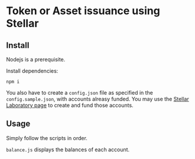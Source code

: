 # Token or Asset issuance using Stellar

## Install

Nodejs is a prerequisite.

Install dependencies:

```
npm i
```

You also have to create a `config.json` file as specified in the `config.sample.json`, with accounts alreasy funded. You may use the [Stellar Laboratory page](https://www.stellar.org/laboratory/#account-creator?network=test) to create and fund those accounts.

## Usage

Simply follow the scripts in order.

`balance.js` displays the balances of each account.
